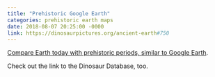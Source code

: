 ```yaml
---
title: "Prehistoric Google Earth"
categories: prehistoric earth maps
date: 2018-08-07 20:25:00 -0000
link: https://dinosaurpictures.org/ancient-earth#750
---
```

[Compare Earth today with prehistoric periods, similar to Google Earth](https://dinosaurpictures.org/ancient-earth#750).

Check out the link to the Dinosaur Database, too.

